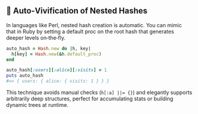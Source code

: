 ## 🐣 Auto‑Vivification of Nested Hashes

In languages like Perl, nested hash creation is automatic. You can mimic that in Ruby by setting a default proc on the root hash that generates deeper levels on‐the‐fly.

```ruby
auto_hash = Hash.new do |h, key|
  h[key] = Hash.new(&h.default_proc)
end

auto_hash[:users][:alice][:visits] = 1
puts auto_hash
#=> { users: { alice: { visits: 1 } } }
```

This technique avoids manual checks (`h[:a] ||= {}`) and elegantly supports arbitrarily deep structures, perfect for accumulating stats or building dynamic trees at runtime.